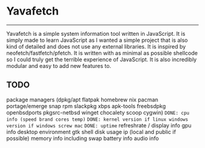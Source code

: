 # Yavafetch

_____

Yavafetch is a simple system information tool written in JavaScript. It is simply made to learn JavaScript as I wanted a simple project that is also kind of detailed and does not use any external libraries. It is inspired by neofetch/fastfetch/pfetch. It is written with as minimal as possible shellcode so I could truly get the terrible experience of JavaScript. It is also incredibly modular and easy to add new features to.

## TODO

package managers (dpkg/apt flatpak homebrew nix pacman portage/emerge snap rpm slackpkg xbps apk-tools freebsdpkg openbsdports pkgsrc-netbsd winget chocalety scoop cygwin)
`DONE: cpu info (speed brand cores temp)`
`DONE: kernel version if linux windows version if windows screw mac`
`DONE: uptime`
refreshrate / display info
gpu info 
desktop environment
gtk
shell
disk usage
ip (local and public if possible)
memory info including swap
battery info
audio info

